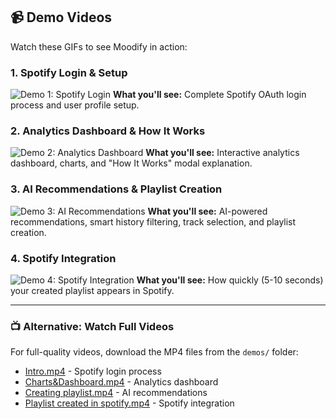 ## 📹 Demo Videos

Watch these GIFs to see Moodify in action:

### 1. **Spotify Login & Setup**
![Demo 1: Spotify Login](demos/gifs/intro-demo.gif)
**What you'll see:** Complete Spotify OAuth login process and user profile setup.

### 2. **Analytics Dashboard & How It Works**
![Demo 2: Analytics Dashboard](demos/gifs/dashboard-demo.gif)
**What you'll see:** Interactive analytics dashboard, charts, and "How It Works" modal explanation.

### 3. **AI Recommendations & Playlist Creation**
![Demo 3: AI Recommendations](demos/gifs/playlist-demo.gif)
**What you'll see:** AI-powered recommendations, smart history filtering, track selection, and playlist creation.

### 4. **Spotify Integration**
![Demo 4: Spotify Integration](demos/gifs/spotify-demo.gif)
**What you'll see:** How quickly (5-10 seconds) your created playlist appears in Spotify.

---

### 📺 **Alternative: Watch Full Videos**
For full-quality videos, download the MP4 files from the `demos/` folder:
- [Intro.mp4](demos/Intro.mp4) - Spotify login process
- [Charts&Dashboard.mp4](demos/Charts&Dashboard.mp4) - Analytics dashboard
- [Creating playlist.mp4](demos/Creating%20playlist.mp4) - AI recommendations
- [Playlist created in spotify.mp4](demos/Playlist%20created%20in%20spotify.mp4) - Spotify integration
